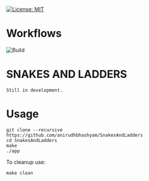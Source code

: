 [![License: MIT](https://img.shields.io/badge/License-MIT-yellow.svg)](https://opensource.org/licenses/MIT)

# Workflows
![Build](https://github.com/anirudhbhashyam/SnakesAndLadders/actions/workflows/build-action.yml/badge.svg)
# SNAKES AND LADDERS 
`Still in development.` 

# Usage
```
git clone --recursive https://github.com/anirudhbhashyam/SnakesAndLadders
cd SnakesAndLadders
make
./app
```
To cleanup use:
```
make clean
```

